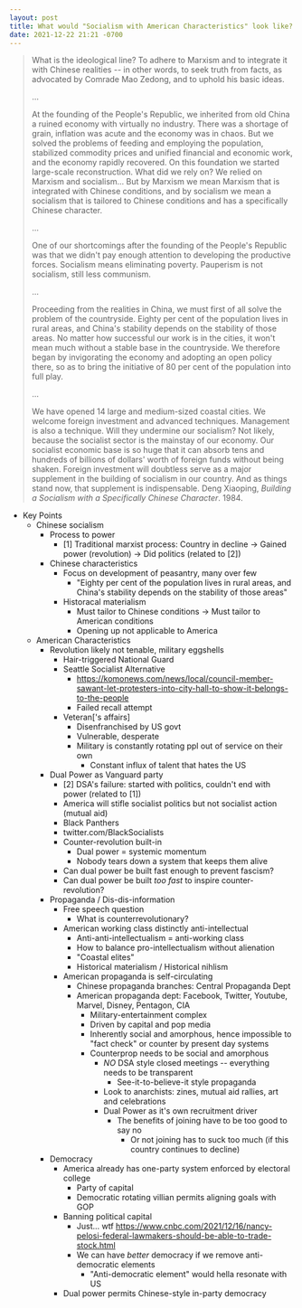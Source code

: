 ```yaml
---
layout: post
title: What would "Socialism with American Characteristics" look like?
date: 2021-12-22 21:21 -0700
---
```




> What is the ideological line? To adhere to Marxism and to integrate it with Chinese realities -- in other words, to seek truth from facts, as advocated by Comrade Mao Zedong, and to uphold his basic ideas.
> 
> ...
> 
> At the founding of the People's Republic, we inherited from old China a ruined economy with virtually no industry. There was a shortage of grain, inflation was acute and the economy was in chaos. But we solved the problems of feeding and employing the population, stabilized commodity prices and unified financial and economic work, and the economy rapidly recovered. On this foundation we started large-scale reconstruction. What did we rely on? We relied on Marxism and socialism... But by Marxism we mean Marxism that is integrated with Chinese conditions, and by socialism we mean a socialism that is tailored to Chinese conditions and has a specifically Chinese character.
> 
> ...
> 
> One of our shortcomings after the founding of the People's Republic was that we didn't pay enough attention to developing the productive forces. Socialism means eliminating poverty. Pauperism is not socialism, still less communism.
> 
> ...
> 
> Proceeding from the realities in China, we must first of all solve the problem of the countryside. Eighty per cent of the population lives in rural areas, and China's stability depends on the stability of those areas. No matter how successful our work is in the cities, it won't mean much without a stable base in the countryside. We therefore began by invigorating the economy and adopting an open policy there, so as to bring the initiative of 80 per cent of the population into full play.
> 
> ...
> 
> We have opened 14 large and medium-sized coastal cities. We welcome foreign investment and advanced techniques. Management is also a technique. Will they undermine our socialism? Not likely, because the socialist sector is the mainstay of our economy. Our socialist economic base is so huge that it can absorb tens and hundreds of billions of dollars' worth of foreign funds without being shaken. Foreign investment will doubtless serve as a major supplement in the building of socialism in our country. And as things stand now, that supplement is indispensable.
Deng Xiaoping, _Building a Socialism with a Specifically Chinese Character_. 1984.

* Key Points
  * Chinese socialism
    * Process to power
      * [1] Traditional marxist process: Country in decline -> Gained power (revolution) -> Did politics (related to [2])
    * Chinese characteristics
      * Focus on development of peasantry, many over few 
        * "Eighty per cent of the population lives in rural areas, and China's stability depends on the stability of those areas"
      * Historacal materialism
        * Must tailor to Chinese conditions -> Must tailor to American conditions
        * Opening up not applicable to America
  * American Characteristics
    * Revolution likely not tenable, military eggshells
      * Hair-triggered National Guard
      * Seattle Socialist Alternative 
        * https://komonews.com/news/local/council-member-sawant-let-protesters-into-city-hall-to-show-it-belongs-to-the-people
        * Failed recall attempt
      * Veteran['s affairs]
        * Disenfranchised by US govt
        * Vulnerable, desperate
        * Military is constantly rotating ppl out of service on their own
          * Constant influx of talent that hates the US
    * Dual Power as Vanguard party
      * [2] DSA's failure: started with politics, couldn't end with power (related to [1])
      * America will stifle socialist politics but not socialist action (mutual aid)
      * Black Panthers
      * twitter.com/BlackSocialists
      * Counter-revolution built-in
        * Dual power = systemic momentum
        * Nobody tears down a system that keeps them alive
      * Can dual power be built fast enough to prevent fascism?
      * Can dual power be built _too fast_ to inspire counter-revolution?
    * Propaganda / Dis-dis-information
      * Free speech question
        * What is counterrevolutionary?
      * American working class distinctly anti-intellectual
        * Anti-anti-intellectualism = anti-working class
        * How to balance pro-intellectualism without alienation
        * "Coastal elites"
        * Historical materialism / Historical nihlism
      * American propaganda is self-circulating
        * Chinese propaganda branches: Central Propaganda Dept
        * American propaganda dept: Facebook, Twitter, Youtube, Marvel, Disney, Pentagon, CIA
          * Military-entertainment complex
          * Driven by capital and pop media
          * Inherently social and amorphous, hence impossible to "fact check" or counter by present day systems
          * Counterprop needs to be social and amorphous
            * _NO_ DSA style closed meetings -- everything needs to be transparent 
              * See-it-to-believe-it style propaganda
            * Look to anarchists: zines, mutual aid rallies, art and celebrations
            * Dual Power as it's own recruitment driver
              * The benefits of joining have to be too good to say no
                * Or not joining has to suck too much (if this country continues to decline)
    * Democracy
      * America already has one-party system enforced by electoral college
        * Party of capital
        * Democratic rotating villian permits aligning goals with GOP
      * Banning political capital
        * Just... wtf https://www.cnbc.com/2021/12/16/nancy-pelosi-federal-lawmakers-should-be-able-to-trade-stock.html
        * We can have _better_ democracy if we remove anti-democratic elements
          * "Anti-democratic element" would hella resonate with US
      * Dual power permits Chinese-style in-party democracy